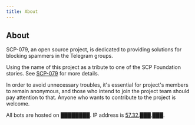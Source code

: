 ```yaml
---
title: About
---
```


## About

SCP-079, an open source project, is dedicated to providing solutions for 
blocking spammers in the Telegram groups.

Using the name of this project as a tribute to one of the SCP Foundation 
stories. See <a href="http://www.scp-wiki.net/scp-079" target="_blank">SCP-079</a> 
for more details.

In order to avoid unnecessary troubles, it's essential for project's 
members to remain anonymous, and those who intend to join the project 
team should pay attention to that. Anyone who wants to contribute to the 
project is welcome.

All bots are hosted on ████████. 
IP address is <a href="http://www.scp-wiki.net/scp-614" target="_blank">57.32.███.███</a>.

